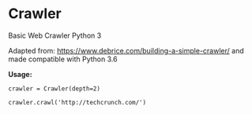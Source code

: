 # Crawler
Basic Web Crawler Python 3

Adapted from: https://www.debrice.com/building-a-simple-crawler/
and made compatible with Python 3.6

**Usage:** 

`crawler = Crawler(depth=2) ` 

`crawler.crawl('http://techcrunch.com/')  `
